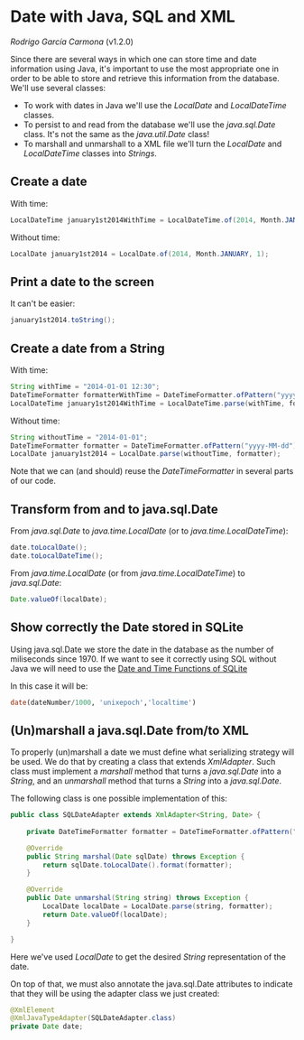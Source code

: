Date with Java, SQL and XML
===========================
*Rodrigo García Carmona* (v1.2.0)

Since there are several ways in which one can store time and date information using Java, it's important to use the most appropriate one in order to be able to store and retrieve this information from the database. We'll use several classes:

+ To work with dates in Java we'll use the *LocalDate* and *LocalDateTime* classes.
+ To persist to and read from the database we'll use the *java.sql.Date* class. It's not the same as the *java.util.Date* class!
+ To marshall and unmarshall to a XML file we'll turn the *LocalDate* and *LocalDateTime* classes into *Strings*.
 
Create a date
-------------

With time:

```Java
LocalDateTime january1st2014WithTime = LocalDateTime.of(2014, Month.JANUARY, 1, 12, 30);
```

Without time:

```Java
LocalDate january1st2014 = LocalDate.of(2014, Month.JANUARY, 1);
```

Print a date to the screen
--------------------------

It can't be easier:

```Java
january1st2014.toString();
```

Create a date from a String
---------------------------

With time:

```Java
String withTime = "2014-01-01 12:30";
DateTimeFormatter formatterWithTime = DateTimeFormatter.ofPattern("yyyy-MM-dd HH:mm");
LocalDateTime january1st2014WithTime = LocalDateTime.parse(withTime, formatterWithTime);
```

Without time:

```Java
String withoutTime = "2014-01-01";
DateTimeFormatter formatter = DateTimeFormatter.ofPattern("yyyy-MM-dd");
LocalDate january1st2014 = LocalDate.parse(withoutTime, formatter);
```

Note that we can (and should) reuse the *DateTimeFormatter* in several parts of our code.

Transform from and to java.sql.Date
-----------------------------------

From *java.sql.Date* to *java.time.LocalDate* (or to *java.time.LocalDateTime*):

```Java
date.toLocalDate();
date.toLocalDateTime();
```

From *java.time.LocalDate* (or from *java.time.LocalDateTime*) to *java.sql.Date*:
   
```Java
Date.valueOf(localDate);
```

Show correctly the Date stored in SQLite
----------------------------------------
Using java.sql.Date we store the date in the database as the number of miliseconds since 1970.
If we want to see it correctly using SQL without Java we will need to use the [Date and Time
Functions of SQLite](https://www.sqlite.org/lang_datefunc.html) 

In this case it will be:

```SQL
date(dateNumber/1000, 'unixepoch','localtime')
```

(Un)marshall a java.sql.Date from/to XML
----------------------------------------

To properly (un)marshall a date we must define what serializing strategy will be used. We do that by creating a class that extends *XmlAdapter*. Such class must implement a *marshall* method that turns a *java.sql.Date* into a *String*, and an *unmarshall* method that turns a *String* into a *java.sql.Date*. 

The following class is one possible implementation of this:

```Java
public class SQLDateAdapter extends XmlAdapter<String, Date> {
	
	private DateTimeFormatter formatter = DateTimeFormatter.ofPattern("yyyy-MM-dd");

	@Override
	public String marshal(Date sqlDate) throws Exception {
		return sqlDate.toLocalDate().format(formatter);
	}

	@Override
	public Date unmarshal(String string) throws Exception {
		LocalDate localDate = LocalDate.parse(string, formatter);
		return Date.valueOf(localDate);
	}

}
```

Here we've used *LocalDate* to get the desired *String* representation of the date.

On top of that, we must also annotate the java.sql.Date attributes to indicate that they will be using the adapter class we just created:

```Java
@XmlElement
@XmlJavaTypeAdapter(SQLDateAdapter.class)
private Date date;
```
